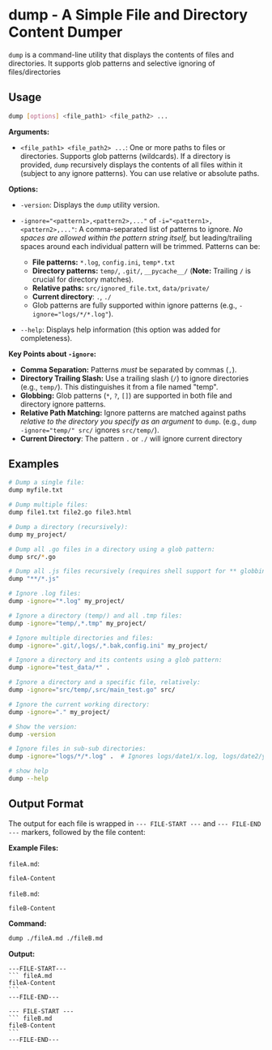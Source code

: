 # dump - A Simple File and Directory Content Dumper

`dump` is a command-line utility that displays the contents of files and directories. It supports glob patterns and selective ignoring of files/directories

## Usage

```bash
dump [options] <file_path1> <file_path2> ...
```

**Arguments:**

*   `<file_path1> <file_path2> ...`: One or more paths to files or directories. Supports glob patterns (wildcards).  If a directory is provided, `dump` recursively displays the contents of all files within it (subject to any ignore patterns). You can use relative or absolute paths.

**Options:**

*   `-version`: Displays the `dump` utility version.
*   `-ignore="<pattern1>,<pattern2>,..."` of `-i="<pattern1>,<pattern2>,..."`:  A comma-separated list of patterns to ignore.  *No spaces are allowed within the pattern string itself,* but leading/trailing spaces around each individual pattern will be trimmed.  Patterns can be:
    *   **File patterns:** `*.log`, `config.ini`, `temp*.txt`
    *   **Directory patterns:** `temp/`, `.git/`, `__pycache__/` (**Note:** Trailing `/` is crucial for directory matches).
    *   **Relative paths:** `src/ignored_file.txt`, `data/private/`
    *    **Current directory**: `.`, `./`
    *   Glob patterns are fully supported within ignore patterns (e.g., `-ignore="logs/*/*.log"`).

*   `--help`: Displays help information (this option was added for completeness).

**Key Points about `-ignore`:**

*   **Comma Separation:** Patterns *must* be separated by commas (`,`).
*   **Directory Trailing Slash:** Use a trailing slash (`/`) to ignore directories (e.g., `temp/`). This distinguishes it from a file named "temp".
*   **Globbing:**  Glob patterns (`*`, `?`, `[]`) are supported in both file and directory ignore patterns.
*   **Relative Path Matching:** Ignore patterns are matched against paths *relative to the directory you specify as an argument* to `dump`.  (e.g., `dump -ignore="temp/" src/` ignores `src/temp/`).
*   **Current Directory**: The pattern `.` or `./` will ignore current directory


## Examples

```bash
# Dump a single file:
dump myfile.txt

# Dump multiple files:
dump file1.txt file2.go file3.html

# Dump a directory (recursively):
dump my_project/

# Dump all .go files in a directory using a glob pattern:
dump src/*.go

# Dump all .js files recursively (requires shell support for ** globbing):
dump "**/*.js"

# Ignore .log files:
dump -ignore="*.log" my_project/

# Ignore a directory (temp/) and all .tmp files:
dump -ignore="temp/,*.tmp" my_project/

# Ignore multiple directories and files:
dump -ignore=".git/,logs/,*.bak,config.ini" my_project/

# Ignore a directory and its contents using a glob pattern:
dump -ignore="test_data/*" .

# Ignore a directory and a specific file, relatively:
dump -ignore="src/temp/,src/main_test.go" src/

# Ignore the current working directory:
dump -ignore="." my_project/

# Show the version:
dump -version

# Ignore files in sub-sub directories:
dump -ignore="logs/*/*.log" .  # Ignores logs/date1/x.log, logs/date2/y.log, etc.

# show help
dump --help
```

## Output Format

The output for each file is wrapped in `--- FILE-START ---` and `--- FILE-END ---` markers, followed by the file content:

**Example Files:**

`fileA.md`:

```
fileA-Content
```

`fileB.md`:

```
fileB-Content
```

**Command:**

```bash
dump ./fileA.md ./fileB.md
```

**Output:**

````
---FILE-START---
``` fileA.md
fileA-Content
```
---FILE-END---

--- FILE-START ---
``` fileB.md
fileB-Content
```
---FILE-END---
````


